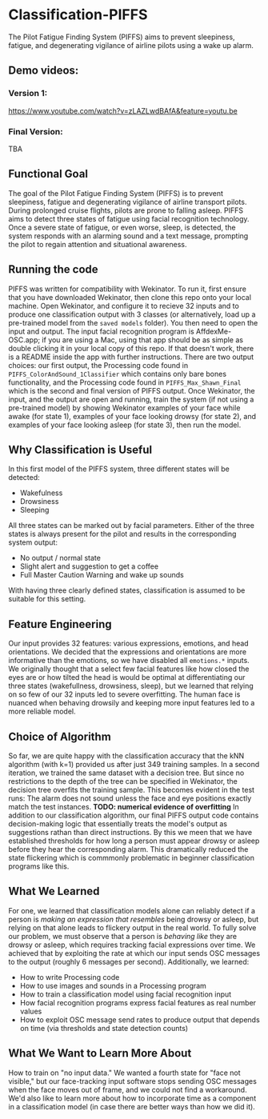 # Classification-PIFFS
The Pilot Fatigue Finding System (PIFFS) aims to prevent sleepiness, fatigue, and degenerating vigilance of airline pilots using a wake up alarm.

## Demo videos:
### Version 1:
https://www.youtube.com/watch?v=zLAZLwdBAfA&feature=youtu.be
### Final Version:
TBA

## Functional Goal
The goal of the Pilot Fatigue Finding System (PIFFS) is to prevent sleepiness, fatigue and degenerating vigilance of airline transport pilots. During prolonged cruise flights, pilots are prone to falling asleep. PIFFS aims to detect three states of fatigue using facial recognition technology. Once a severe state of fatigue, or even worse, sleep, is detected, the system responds with an alarming sound and a text message, prompting the pilot to regain attention and situational awareness.

## Running the code
PIFFS was written for compatibility with Wekinator. To run it, first ensure that you have downloaded Wekinator, then clone this repo onto your local machine. Open Wekinator, and configure it to recieve 32 inputs and to produce one classification output with 3 classes (or alternatively, load up a pre-trained model from the `saved models` folder). You then need to open the input and output. The input facial recognition program is AffdexMe-OSC.app; if you are using a Mac, using that app should be as simple as double clicking it in your local copy of this repo. If that doesn't work, there is a README inside the app with further instructions. There are two output choices: our first output, the Processing code found in `PIFFS_ColorAndSound_1Classifier` which contains only bare bones functionality, and the Processing code found in `PIFFS_Max_Shawn_Final` which is the second and final version of PIFFS output. Once Wekinator, the input, and the output are open and running, train the system (if not using a pre-trained model) by showing Wekinator examples of your face while awake (for state 1), examples of your face looking drowsy (for state 2), and examples of your face looking asleep (for state 3), then run the model. 

## Why Classification is Useful
In this first model of the PIFFS system, three different states will be detected:
- Wakefulness
- Drowsiness
- Sleeping

All three states can be marked out by facial parameters. Either of the three states is always present for the pilot and results in the corresponding system output:
- No output / normal state
- Slight alert and suggestion to get a coffee
- Full Master Caution Warning and wake up sounds

With having three clearly defined states, classification is assumed to be suitable for this setting.

## Feature Engineering
Our input provides 32 features: various expressions, emotions, and head orientations. We decided that the expressions and orientations are more informative than the emotions, so we have disabled all `emotions.*` inputs. We originally thought that a select few facial features like how closed the eyes are or how tilted the head is would be optimal at differentiating our three states (wakefullness, drowsiness, sleep), but we learned that relying on so few of our 32 inputs led to severe overfitting. The human face is nuanced when behaving drowsily and keeping more input features led to a more reliable model. 

## Choice of Algorithm
So far, we are quite happy with the classification accuracy that the kNN algorithm (with k=1) provided us after just 349 training samples. In a second iteration, we trained the same dataset with a decision tree. But since no restrictions to the depth of the tree can be specified in Wekinator, the decision tree overfits the training sample. This becomes evident in the test runs: The alarm does not sound unless the face and eye positions exactly match the test instances.
**TODO: numerical evidence of overfitting**
In addition to our classification algorithm, our final PIFFS output code contains decision-making logic that essentially treats the model's output as suggestions rathan than direct instructions. By this we meen that we have established thresholds for how long a person must appear drowsy or asleep before they hear the corresponding alarm. This dramatically reduced the state flickering which is commmonly problematic in beginner classification programs like this. 

## What We Learned
For one, we learned that classification models alone can reliably detect if a person is _making an expression that resembles_ being drowsy or asleep, but relying on that alone leads to flickery output in the real world. To fully solve our problem, we must observe that a person is _behaving like_ they are drowsy or asleep, which requires tracking facial expressions over time. We achieved that by exploiting the rate at which our input sends OSC messages to the output (roughly 6 messages per second). Additionally, we learned:
 - How to write Processing code
 - How to use images and sounds in a Processing program
 - How to train a classification model using facial recognition input
 - How facial recognition programs express facial features as real number values
 - How to exploit OSC message send rates to produce output that depends on time (via thresholds and state detection counts)

## What We Want to Learn More About
How to train on "no input data." We wanted a fourth state for "face not visible," but our face-tracking input software stops sending OSC messages when the face moves out of frame, and we could not find a workaround. We'd also like to learn more about how to incorporate time as a component in a classification model (in case there are better ways than how we did it).
